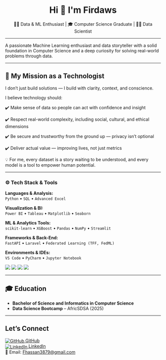 <h1 align="center">Hi 👋 I'm Firdaws</h1>
<p align="center">
  👩‍💻 Data & ML Enthusiast | 🎓 Computer Science Graduate | 👩‍💻 Data Scientist
</p>

---
A passionate Machine Learning enthusiast and data storyteller with a solid foundation in Computer Science and a deep curiosity for solving real-world problems through data.

---

## 🌟 My Mission as a Technologist
I don’t just build solutions — I build with clarity, context, and conscience.

I believe technology should:

✔️ Make sense of data so people can act with confidence and insight

✔️ Respect real-world complexity, including social, cultural, and ethical dimensions

✔️ Be secure and trustworthy from the ground up — privacy isn’t optional

✔️ Deliver actual value — improving lives, not just metrics

💡 For me, every dataset is a story waiting to be understood,
and every model is a tool to empower human potential.

---

### ⚙️ Tech Stack & Tools

**Languages & Analysis:**  
`Python` • `SQL` • `Advanced Excel`

**Visualization & BI:**  
`Power BI` • `Tableau` • `Matplotlib` • `Seaborn`

**ML & Analytics Tools:**  
`scikit-learn` • `XGBoost` • `Pandas` • `NumPy` • `Streamlit`

**Frameworks & Back-End:**  
`FastAPI` • `Laravel` • `Federated Learning (TFF, FedML)`

**Environments & IDEs:**  
`VS Code` • `PyCharm` • `Jupyter Notebook`

<div align="left">

<img src="https://img.shields.io/badge/-Python-3776AB?logo=python&logoColor=white&style=for-the-badge" />
<img src="https://img.shields.io/badge/-Power%20BI-F2C811?logo=powerbi&logoColor=black&style=for-the-badge" />
<img src="https://img.shields.io/badge/-Laravel-FF2D20?logo=laravel&logoColor=white&style=for-the-badge" />
<img src="https://img.shields.io/badge/-GitHub-181717?logo=github&logoColor=white&style=for-the-badge" />

</div>

----

## 🎓 Education

- **Bachelor of Science and Informatics in Computer Science**  
- **Data Science Bootcamp** – AfricSDSA (2025)

---

##  Let’s Connect

[<img src="https://img.icons8.com/ios-glyphs/30/000000/github.png" alt="GitHub" align="center"/> GitHub](https://github.com/Firdawws)  
[<img src="https://img.icons8.com/ios-filled/30/0A66C2/linkedin.png" alt="LinkedIn" align="center"/> LinkedIn](https://www.linkedin.com/feed/)  
📩 Email: Fhassan3879@gmail.com   

